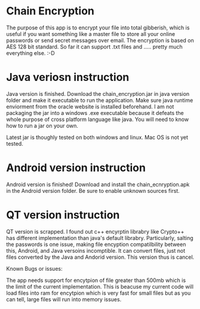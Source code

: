 # Chain Encryption

The purpose of this app is to encrypt your file into total gibberish, which is useful if you want something like a master file to store all your online passwords or send secret messages over email. The encryption is based on AES 128 bit standard. So far it can support .txt files and ..... pretty much everything else. :-D 

# Java veriosn instruction

Java version is finished. Download the chain_encryption.jar in java version folder and make it executable to run the application. Make sure java runtime enviorment from the oracle website is installed beforehand. I am not packaging the jar into a windows .exe executable because it defeats the whole purpose of cross platform language like java. You will need to know how to run a jar on your own.

Latest jar is thoughly tested on both windows and linux. Mac OS is not yet tested.

# Android version instruction

Android version is finished! Download and install the chain_ecnryption.apk in the Android version folder. Be sure to enable unknown sources first. 

# QT version instruction

QT version is scrapped. I found out c++ encyrptin librabry like Crypto++ has different implementation than java's default librabry. Particularly, salting the passwords is one issue, making file encyption compatilbility between this, Android, and Java versoins incomptible. It can convert files, just not files converted by the Java and Andorid version. This version thus is cancel.

Known Bugs or issues:

The app needs support for encytpion of file greater than 500mb which is the limit of the current implementation. This is beacuse my current code will load files into ram for encytpion which is very fast for small files but as you can tell, large files will run into memory issues.
